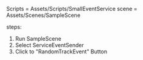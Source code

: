 Scripts = Assets/Scripts/SmallEventService
scene = Assets/Scenes/SampleScene

steps:
1. Run SampleScene
2. Select ServiceEventSender
3. Click to "RandomTrackEvent" Button
